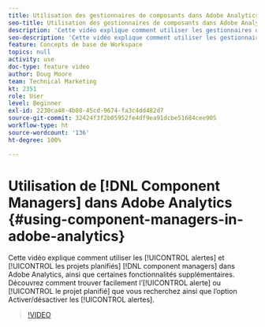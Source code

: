 ```yaml
---
title: Utilisation des gestionnaires de composants dans Adobe Analytics
seo-title: Utilisation des gestionnaires de composants dans Adobe Analytics
description: 'Cette vidéo explique comment utiliser les gestionnaires de composants Alertes et Projets planifiés dans Adobe Analytics, ainsi que dʼautres fonctionnalités. Découvrez comment trouver facilement lʼalerte ou le projet planifié que vous recherchez, ainsi que lʼoption Activer/désactiver les alertes. '
seo-description: 'Cette vidéo explique comment utiliser les gestionnaires de composants Alertes et Projets planifiés dans Adobe Analytics, ainsi que dʼautres fonctionnalités. Découvrez comment trouver facilement lʼalerte ou le projet planifié que vous recherchez, ainsi que lʼoption Activer/désactiver les alertes. '
feature: Concepts de base de Workspace
topics: null
activity: use
doc-type: feature video
author: Doug Moore
team: Technical Marketing
kt: 2351
role: User
level: Beginner
exl-id: 2230ca48-4b08-45cd-9674-fa3c4dd482d7
source-git-commit: 32424f3f2b05952fe4df9ea91dcbe51684cee905
workflow-type: ht
source-wordcount: '136'
ht-degree: 100%

---
```


# Utilisation de [!DNL Component Managers] dans Adobe Analytics {#using-component-managers-in-adobe-analytics}

Cette vidéo explique comment utiliser les [!UICONTROL alertes] et [!UICONTROL les projets planifiés] [!DNL component managers] dans Adobe Analytics, ainsi que certaines fonctionnalités supplémentaires. Découvrez comment trouver facilement lʼ[!UICONTROL alerte] ou [!UICONTROL le projet planifié] que vous recherchez ainsi que lʼoption Activer/désactiver les [!UICONTROL alertes].

>[!VIDEO](https://video.tv.adobe.com/v/24068/?quality=12)
